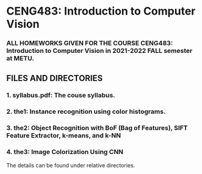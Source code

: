 # CENG483: Introduction to Computer Vision

### ALL HOMEWORKS GIVEN FOR THE COURSE CENG483: Introduction to Computer Vision in 2021-2022 FALL semester at METU.

## FILES AND DIRECTORIES

### 1. syllabus.pdf: The couse syllabus.
### 2. the1: Instance recognition using color histograms. 
### 3. the2: Object Recognition with BoF (Bag of Features), SIFT Feature Extractor, k-means, and k-NN
### 4. the3: Image Colorization Using CNN

The details can be found under relative directories.

